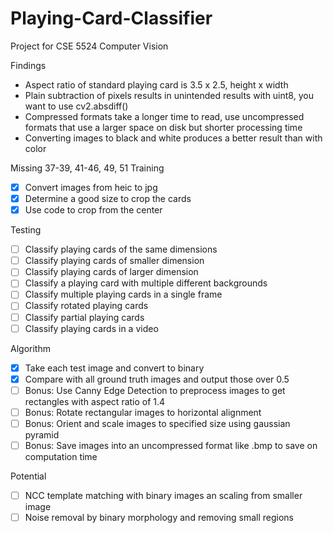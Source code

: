 # Playing-Card-Classifier
Project for CSE 5524 Computer Vision

Findings
- Aspect ratio of standard playing card is 3.5 x 2.5, height x width
- Plain subtraction of pixels results in unintended results with uint8, you want to use cv2.absdiff()
- Compressed formats take a longer time to read, use uncompressed formats that use a larger space on disk but shorter processing time
- Converting images to black and white produces a better result than with color


Missing 37-39, 41-46, 49, 51
Training
- [x] Convert images from heic to jpg
- [x] Determine a good size to crop the cards
- [x] Use code to crop from the center 

Testing
- [ ] Classify playing cards of the same dimensions
- [ ] Classify playing cards of smaller dimension
- [ ] Classify playing cards of larger dimension
- [ ] Classify a playing card with multiple different backgrounds
- [ ] Classify multiple playing cards in a single frame
- [ ] Classify rotated playing cards
- [ ] Classify partial playing cards
- [ ] Classify playing cards in a video

Algorithm
- [x] Take each test image and convert to binary
- [x] Compare with all ground truth images and output those over 0.5
- [ ] Bonus: Use Canny Edge Detection to preprocess images to get rectangles with aspect ratio of 1.4
- [ ] Bonus: Rotate rectangular images to horizontal alignment
- [ ] Bonus: Orient and scale images to specified size using gaussian pyramid
- [ ] Bonus: Save images into an uncompressed format like .bmp to save on computation time

Potential
- [ ] NCC template matching with binary images an scaling from smaller image
- [ ] Noise removal by binary morphology and removing small regions